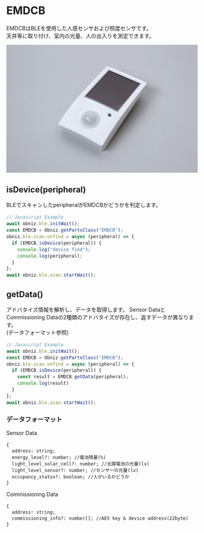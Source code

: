 # EMDCB
EMDCBはBLEを使用した人感センサおよび照度センサです。  
天井等に取り付け、室内の光量、人の出入りを測定できます。  

![](./image.jpg)

## isDevice(peripheral)
BLEでスキャンしたperipheralがEMDCBかどうかを判定します。  

```javascript
// Javascript Example
await obniz.ble.initWait();
const EMDCB = Obniz.getPartsClass("EMDCB");
obniz.ble.scan.onfind = async (peripheral) => {
  if (EMDCB.isDevice(peripheral)) {
    console.log("device find");
    console.log(peripheral);
  }
};
await obniz.ble.scan.startWait();
```


## getData()
アドバタイズ情報を解析し、データを取得します。
Sensor DataとCommissioning Dataの2種類のアドバタイズが存在し、返すデータが異なります。  
(データフォーマット参照)  

```javascript
// Javascript Example
await obniz.ble.initWait();
const EMDCB = Obniz.getPartsClass("EMDCB");
obniz.ble.scan.onfind = async (peripheral) => {
  if (EMDCB.isDevice(peripheral)) {
    const result = EMDCB.getData(peripheral);
    console.log(result)
  }
};
await obniz.ble.scan.startWait();

```

### データフォーマット
Sensor Data
```
{
  address: string;
  energy_level?: number; //電池残量(%)
  light_level_solar_cell?: number; //太陽電池の光量(lx)
  light_level_sensor?: number; //センサーの光量(lx)
  occupancy_status?: boolean; //人がいるかどうか
}
```

Commissioning Data
```
{
  address: string;
  commissioning_info?: number[]; //AES key & device address(22byte)
}
```
